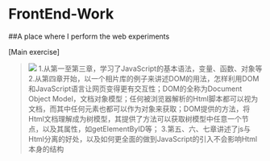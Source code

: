# FrontEnd-Work
##A place where I perform the web experiments

[Main exercise]
>![](https://img3.doubanio.com/mpic/s4677623.jpg)
1.从第一至第三章，学习了JavaScript的基本语法，变量、函数、对象等
2.从第四章开始，以一个相片库的例子来讲述DOM的用法，怎样利用DOM和JavaScript语言让网页变得更有交互性；DOM的全称为Document Object
Model，文档对象模型；任何被浏览器解析的Html脚本都可以视为文档，而其中任何元素也都可以作为对象来获取；DOM提供的方法，将Html文档理解成为树模型，其提供了方法可以获取树模型中任意一个节点，以及其属性，如getElementByID等；
3.第五、六、七章讲述了js与Html分离的好处，以及如何更全面的做到JavaScript的引入不会影响Html本身的结构
